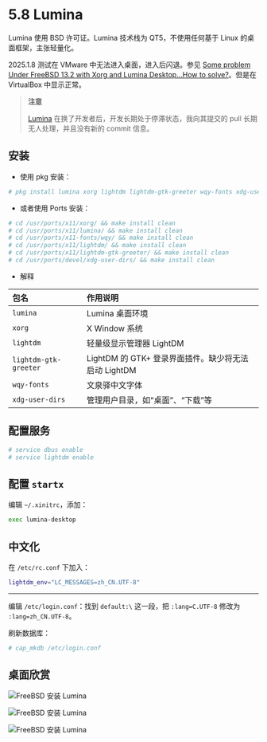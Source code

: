 # 5.8 Lumina

Lumina 使用 BSD 许可证。Lumina 技术栈为 QT5，不使用任何基于 Linux 的桌面框架，主张轻量化。

2025.1.8 测试在 VMware 中无法进入桌面，进入后闪退。参见 [Some problem Under FreeBSD 13.2 with Xorg and Lumina Desktop...How to solve?](https://forums.freebsd.org/threads/some-problem-under-freebsd-13-2-with-xorg-and-lumina-desktop-how-to-solve.88882/)。但是在 VirtualBox 中显示正常。


>**注意**
>
>[Lumina](https://github.com/lumina-desktop/lumina) 在换了开发者后，开发长期处于停滞状态，我向其提交的 pull 长期无人处理，并且没有新的 commit 信息。

## 安装

- 使用 pkg 安装：

```sh
# pkg install lumina xorg lightdm lightdm-gtk-greeter wqy-fonts xdg-user-dirs
```

- 或者使用 Ports 安装：

```sh
# cd /usr/ports/x11/xorg/ && make install clean
# cd /usr/ports/x11/lumina/ && make install clean
# cd /usr/ports/x11-fonts/wqy/ && make install clean
# cd /usr/ports/x11/lightdm/ && make install clean
# cd /usr/ports/x11/lightdm-gtk-greeter/ && make install clean
# cd /usr/ports/devel/xdg-user-dirs/ && make install clean 
```

- 解释

| 包名                   | 作用说明                                                                 |
|:------------------------|:--------------------------------------------------------------------------|
| `lumina`               | Lumina 桌面环境 |
| `xorg`                 | X Window 系统 |
| `lightdm`              | 轻量级显示管理器 LightDM|
| `lightdm-gtk-greeter`  | LightDM 的 GTK+ 登录界面插件。缺少将无法启动 LightDM |
| `wqy-fonts`            | 文泉驿中文字体|
| `xdg-user-dirs`        | 管理用户目录，如“桌面”、“下载”等 |


## 配置服务


```sh
# service dbus enable
# service lightdm enable
```

## 配置 `startx`

编辑 `~/.xinitrc`，添加：

```sh
exec lumina-desktop
```

## 中文化

在 `/etc/rc.conf` 下加入：

```sh
lightdm_env="LC_MESSAGES=zh_CN.UTF-8" 
```

---

编辑 `/etc/login.conf`：找到 `default:\` 这一段，把 `:lang=C.UTF-8` 修改为 `:lang=zh_CN.UTF-8`。

刷新数据库：

```sh
# cap_mkdb /etc/login.conf
```

## 桌面欣赏

![FreeBSD 安装 Lumina](../.gitbook/assets/lumina1.png)

![FreeBSD 安装 Lumina](../.gitbook/assets/lumina2.png)

![FreeBSD 安装 Lumina](../.gitbook/assets/lumina3.png)
